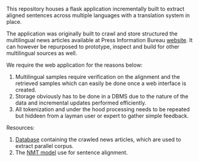

This repository houses a flask application incrementally built to
extract aligned sentences across multiple languages with a translation
system in place.


The application was originally built to crawl and store structured the
multilingual news articles available at Press Information Bureau
[website](http://pib.gov.in).  It can however be repurposed to
prototype, inspect and build for other multilingual sources as well.

We require the web application for the reasons below:

1. Multilingual samples require verification on the alignment and the
   retrieved samples which can easily be done once a web interface is
created.
2. Storage obviously has to be done in a DBMS due to the nature of the
   data and incremental updates performed efficiently.
3. All tokenization and under the hood processing needs to be repeated
   but hiddeen from a layman user or expert to gather simple feedback.

Resources:

1. [Database](https://iiitaphyd-my.sharepoint.com/:f:/g/personal/shashank_siripragada_alumni_iiit_ac_in/Er-14LL4gatMuE8naqGUQuMBw1QyWeLCocHijQK-eDbsCw?e=f4T3Ol) containing the crawled news articles, which are used to 
    extract parallel corpus.
2. The [NMT model]() use for sentence alignment. 
